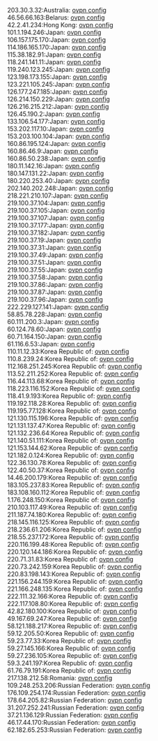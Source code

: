 203.30.3.32:Australia: [ovpn config](vpn/203_30_3_32.ovpn)  
46.56.66.163:Belarus: [ovpn config](vpn/46_56_66_163.ovpn)  
42.2.41.234:Hong Kong: [ovpn config](vpn/42_2_41_234.ovpn)  
101.1.194.246:Japan: [ovpn config](vpn/101_1_194_246.ovpn)  
106.157.175.170:Japan: [ovpn config](vpn/106_157_175_170.ovpn)  
114.186.165.170:Japan: [ovpn config](vpn/114_186_165_170.ovpn)  
115.38.182.91:Japan: [ovpn config](vpn/115_38_182_91.ovpn)  
118.241.141.11:Japan: [ovpn config](vpn/118_241_141_11.ovpn)  
119.240.123.245:Japan: [ovpn config](vpn/119_240_123_245.ovpn)  
123.198.173.155:Japan: [ovpn config](vpn/123_198_173_155.ovpn)  
123.221.105.245:Japan: [ovpn config](vpn/123_221_105_245.ovpn)  
126.177.247.185:Japan: [ovpn config](vpn/126_177_247_185.ovpn)  
126.214.150.229:Japan: [ovpn config](vpn/126_214_150_229.ovpn)  
126.216.215.212:Japan: [ovpn config](vpn/126_216_215_212.ovpn)  
126.45.190.2:Japan: [ovpn config](vpn/126_45_190_2.ovpn)  
133.106.54.177:Japan: [ovpn config](vpn/133_106_54_177.ovpn)  
153.202.117.10:Japan: [ovpn config](vpn/153_202_117_10.ovpn)  
153.203.100.104:Japan: [ovpn config](vpn/153_203_100_104.ovpn)  
160.86.195.124:Japan: [ovpn config](vpn/160_86_195_124.ovpn)  
160.86.46.9:Japan: [ovpn config](vpn/160_86_46_9.ovpn)  
160.86.50.238:Japan: [ovpn config](vpn/160_86_50_238.ovpn)  
180.11.142.16:Japan: [ovpn config](vpn/180_11_142_16.ovpn)  
180.147.131.22:Japan: [ovpn config](vpn/180_147_131_22.ovpn)  
180.220.253.40:Japan: [ovpn config](vpn/180_220_253_40.ovpn)  
202.140.202.248:Japan: [ovpn config](vpn/202_140_202_248.ovpn)  
218.221.210.107:Japan: [ovpn config](vpn/218_221_210_107.ovpn)  
219.100.37.104:Japan: [ovpn config](vpn/219_100_37_104.ovpn)  
219.100.37.105:Japan: [ovpn config](vpn/219_100_37_105.ovpn)  
219.100.37.107:Japan: [ovpn config](vpn/219_100_37_107.ovpn)  
219.100.37.177:Japan: [ovpn config](vpn/219_100_37_177.ovpn)  
219.100.37.182:Japan: [ovpn config](vpn/219_100_37_182.ovpn)  
219.100.37.19:Japan: [ovpn config](vpn/219_100_37_19.ovpn)  
219.100.37.31:Japan: [ovpn config](vpn/219_100_37_31.ovpn)  
219.100.37.49:Japan: [ovpn config](vpn/219_100_37_49.ovpn)  
219.100.37.51:Japan: [ovpn config](vpn/219_100_37_51.ovpn)  
219.100.37.55:Japan: [ovpn config](vpn/219_100_37_55.ovpn)  
219.100.37.58:Japan: [ovpn config](vpn/219_100_37_58.ovpn)  
219.100.37.86:Japan: [ovpn config](vpn/219_100_37_86.ovpn)  
219.100.37.87:Japan: [ovpn config](vpn/219_100_37_87.ovpn)  
219.100.37.96:Japan: [ovpn config](vpn/219_100_37_96.ovpn)  
222.229.127.141:Japan: [ovpn config](vpn/222_229_127_141.ovpn)  
58.85.78.228:Japan: [ovpn config](vpn/58_85_78_228.ovpn)  
60.111.200.3:Japan: [ovpn config](vpn/60_111_200_3.ovpn)  
60.124.78.60:Japan: [ovpn config](vpn/60_124_78_60.ovpn)  
60.71.164.150:Japan: [ovpn config](vpn/60_71_164_150.ovpn)  
61.116.6.53:Japan: [ovpn config](vpn/61_116_6_53.ovpn)  
110.11.12.33:Korea Republic of: [ovpn config](vpn/110_11_12_33.ovpn)  
110.8.239.24:Korea Republic of: [ovpn config](vpn/110_8_239_24.ovpn)  
112.168.251.245:Korea Republic of: [ovpn config](vpn/112_168_251_245.ovpn)  
113.52.211.252:Korea Republic of: [ovpn config](vpn/113_52_211_252.ovpn)  
116.44.113.68:Korea Republic of: [ovpn config](vpn/116_44_113_68.ovpn)  
118.223.116.152:Korea Republic of: [ovpn config](vpn/118_223_116_152.ovpn)  
118.41.9.193:Korea Republic of: [ovpn config](vpn/118_41_9_193.ovpn)  
119.192.118.28:Korea Republic of: [ovpn config](vpn/119_192_118_28.ovpn)  
119.195.77.128:Korea Republic of: [ovpn config](vpn/119_195_77_128.ovpn)  
121.130.115.196:Korea Republic of: [ovpn config](vpn/121_130_115_196.ovpn)  
121.131.137.47:Korea Republic of: [ovpn config](vpn/121_131_137_47.ovpn)  
121.132.236.64:Korea Republic of: [ovpn config](vpn/121_132_236_64.ovpn)  
121.140.51.111:Korea Republic of: [ovpn config](vpn/121_140_51_111.ovpn)  
121.153.144.62:Korea Republic of: [ovpn config](vpn/121_153_144_62.ovpn)  
121.182.0.124:Korea Republic of: [ovpn config](vpn/121_182_0_124.ovpn)  
122.36.130.78:Korea Republic of: [ovpn config](vpn/122_36_130_78.ovpn)  
122.40.50.37:Korea Republic of: [ovpn config](vpn/122_40_50_37.ovpn)  
14.46.200.179:Korea Republic of: [ovpn config](vpn/14_46_200_179.ovpn)  
183.105.237.83:Korea Republic of: [ovpn config](vpn/183_105_237_83.ovpn)  
183.108.160.112:Korea Republic of: [ovpn config](vpn/183_108_160_112.ovpn)  
1.176.248.150:Korea Republic of: [ovpn config](vpn/1_176_248_150.ovpn)  
210.103.117.49:Korea Republic of: [ovpn config](vpn/210_103_117_49.ovpn)  
211.187.74.180:Korea Republic of: [ovpn config](vpn/211_187_74_180.ovpn)  
218.145.116.125:Korea Republic of: [ovpn config](vpn/218_145_116_125.ovpn)  
218.236.61.206:Korea Republic of: [ovpn config](vpn/218_236_61_206.ovpn)  
218.55.237.172:Korea Republic of: [ovpn config](vpn/218_55_237_172.ovpn)  
220.116.199.48:Korea Republic of: [ovpn config](vpn/220_116_199_48.ovpn)  
220.120.144.186:Korea Republic of: [ovpn config](vpn/220_120_144_186.ovpn)  
220.71.31.83:Korea Republic of: [ovpn config](vpn/220_71_31_83.ovpn)  
220.73.242.159:Korea Republic of: [ovpn config](vpn/220_73_242_159.ovpn)  
220.83.198.143:Korea Republic of: [ovpn config](vpn/220_83_198_143.ovpn)  
221.156.244.159:Korea Republic of: [ovpn config](vpn/221_156_244_159.ovpn)  
221.166.248.135:Korea Republic of: [ovpn config](vpn/221_166_248_135.ovpn)  
222.111.32.166:Korea Republic of: [ovpn config](vpn/222_111_32_166.ovpn)  
222.117.108.80:Korea Republic of: [ovpn config](vpn/222_117_108_80.ovpn)  
42.82.180.100:Korea Republic of: [ovpn config](vpn/42_82_180_100.ovpn)  
49.167.69.247:Korea Republic of: [ovpn config](vpn/49_167_69_247.ovpn)  
58.121.188.217:Korea Republic of: [ovpn config](vpn/58_121_188_217.ovpn)  
59.12.205.50:Korea Republic of: [ovpn config](vpn/59_12_205_50.ovpn)  
59.23.77.33:Korea Republic of: [ovpn config](vpn/59_23_77_33.ovpn)  
59.27.145.166:Korea Republic of: [ovpn config](vpn/59_27_145_166.ovpn)  
59.27.236.105:Korea Republic of: [ovpn config](vpn/59_27_236_105.ovpn)  
59.3.241.197:Korea Republic of: [ovpn config](vpn/59_3_241_197.ovpn)  
61.76.79.191:Korea Republic of: [ovpn config](vpn/61_76_79_191.ovpn)  
217.138.212.58:Romania: [ovpn config](vpn/217_138_212_58.ovpn)  
109.248.253.206:Russian Federation: [ovpn config](vpn/109_248_253_206.ovpn)  
176.109.254.174:Russian Federation: [ovpn config](vpn/176_109_254_174.ovpn)  
178.64.205.82:Russian Federation: [ovpn config](vpn/178_64_205_82.ovpn)  
31.207.252.241:Russian Federation: [ovpn config](vpn/31_207_252_241.ovpn)  
37.21.136.129:Russian Federation: [ovpn config](vpn/37_21_136_129.ovpn)  
46.17.44.170:Russian Federation: [ovpn config](vpn/46_17_44_170.ovpn)  
62.182.65.253:Russian Federation: [ovpn config](vpn/62_182_65_253.ovpn)  

